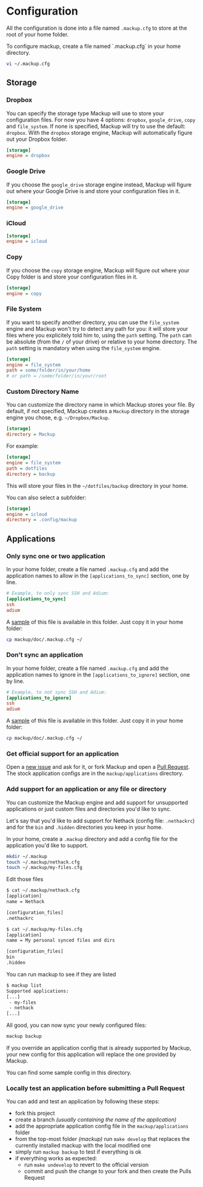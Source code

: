 # Configuration

All the configuration is done into a file named `.mackup.cfg` to store at the
root of your home folder.

To configure mackup, create a file named ´.mackup.cfg´ in your home directory.

```bash
vi ~/.mackup.cfg
```

## Storage

### Dropbox

You can specify the storage type Mackup will use to store your configuration
files.
For now you have 4 options: `dropbox`, `google_drive`, `copy` and `file_system`.
If none is specified, Mackup will try to use the default: `dropbox`.
With the `dropbox` storage engine, Mackup will automatically figure out your
Dropbox folder.

```ini
[storage]
engine = dropbox
```

### Google Drive

If you choose the `google_drive` storage engine instead, Mackup will figure out
where your Google Drive is and store your configuration files in it.

```ini
[storage]
engine = google_drive
```

### iCloud

```ini
[storage]
engine = icloud
```

### Copy

If you choose the `copy` storage engine, Mackup will figure out
where your Copy folder is and store your configuration files in it.

```ini
[storage]
engine = copy
```

### File System

If you want to specify another directory, you can use the `file_system` engine
and Mackup won't try to detect any path for you: it will store your files where
you explicitely told him to, using the `path` setting.
The `path` can be absolute (from the `/` of your drive) or relative to your
home directory.
The `path` setting is mandatory when using the `file_system` engine.

```ini
[storage]
engine = file_system
path = some/folder/in/your/home
# or path = /some/folder/in/your/root
```

### Custom Directory Name

You can customize the directory name in which Mackup stores your file. By
default, if not specified, Mackup creates a `Mackup` directory in the storage
engine you chose, e.g. `~/Dropbox/Mackup`.

```ini
[storage]
directory = Mackup
```

For example:

```ini
[storage]
engine = file_system
path = dotfiles
directory = backup
```

This will store your files in the `~/dotfiles/backup` directory in your home.

You can also select a subfolder:

```ini
[storage]
engine = icloud
directory = .config/mackup
```

## Applications

### Only sync one or two application

In your home folder, create a file named `.mackup.cfg` and add the application
names to allow in the `[applications_to_sync]` section, one by line.

```ini
# Example, to only sync SSH and Adium:
[applications_to_sync]
ssh
adium
```

A [sample](.mackup.cfg) of this file is available in this folder. Just copy it
in your home folder:

```bash
cp mackup/doc/.mackup.cfg ~/
```

### Don't sync an application

In your home folder, create a file named `.mackup.cfg` and add the application
names to ignore in the `[applications_to_ignore]` section, one by line.

```ini
# Example, to not sync SSH and Adium:
[applications_to_ignore]
ssh
adium
```

A [sample](.mackup.cfg) of this file is available in this folder. Just copy it
in your home folder:

```bash
cp mackup/doc/.mackup.cfg ~/
```

### Get official support for an application

Open a [new issue](https://github.com/lra/mackup/issues) and ask for it, or
fork Mackup and open a
[Pull Request](https://help.github.com/articles/using-pull-requests).
The stock application configs are in the `mackup/applications` directory.

### Add support for an application or any file or directory

You can customize the Mackup engine and add support for unsupported
applications or just custom files and directories you'd like to sync.

Let's say that you'd like to add support for Nethack (config file:
`.nethackrc`) and for the `bin` and `.hidden` directories you keep in your
home.

In your home, create a `.mackup` directory and add a config file for the
application you'd like to support.

```bash
mkdir ~/.mackup
touch ~/.mackup/nethack.cfg
touch ~/.mackup/my-files.cfg
```

Edit those files

```bash
$ cat ~/.mackup/nethack.cfg
[application]
name = Nethack

[configuration_files]
.nethackrc
```

```bash
$ cat ~/.mackup/my-files.cfg
[application]
name = My personal synced files and dirs

[configuration_files]
bin
.hidden
```

You can run mackup to see if they are listed

```bash
$ mackup list
Supported applications:
[...]
 - my-files
 - nethack
[...]
```

All good, you can now sync your newly configured files:

```bash
mackup backup
```

If you override an application config that is already supported by Mackup, your
new config for this application will replace the one provided by Mackup.

You can find some sample config in this directory.

### Locally test an application before submitting a Pull Request

You can add and test an application by following these steps:

- fork this project
- create a branch _(usually containing the name of the application)_
- add the appropriate application config file in the `mackup/applications` folder
- from the top-most folder _(mackup)_ run `make develop` that replaces the
  currently installed mackup with the local modified one
- simply run `mackup backup` to test if everything is ok
- if everything works as expected:
    - run `make undevelop` to revert to the official version
    - commit and push the change to your fork and then create the Pulls Request
